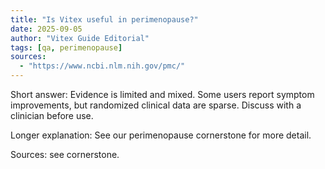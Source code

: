 ```yaml
---
title: "Is Vitex useful in perimenopause?"
date: 2025-09-05
author: "Vitex Guide Editorial"
tags: [qa, perimenopause]
sources:
  - "https://www.ncbi.nlm.nih.gov/pmc/"
---
```


Short answer: Evidence is limited and mixed. Some users report symptom improvements, but randomized clinical data are sparse. Discuss with a clinician before use.

Longer explanation: See our perimenopause cornerstone for more detail.

Sources: see cornerstone.